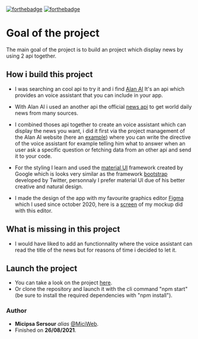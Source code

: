 [![forthebadge](https://forthebadge.com/images/badges/built-with-science.svg)](http://forthebadge.com)
[![forthebadge](https://forthebadge.com/images/badges/for-robots.svg)](http://forthebadge.com)

# Goal of the project
The main goal of the project is to build an project which display news by using 2 api together.

## How i build this project
* I was searching an cool api to try it and i find [Alan AI](https://alan.app/) It's an api which provides an voice assistant that you can include in your app.
* With Alan AI i used an another api the official [news api](https://newsapi.org/) to get world daily news from many sources.

* I combined thoses api together to create an voice assistant which can display the news you want, i did it first via the project management of the Alan AI website (here an [example](https://raw.githubusercontent.com/MiciWeb/react_AI-news-voice-app/master/src/images/alanScreen.png)) where you can write the directive of the voice assistant for example telling him what to answer when an user ask a specific question or fetching data from an other api and send it to your code.

* For the styling I learn and used the [material UI](https://material-ui.com/) framework created by Google which is looks very similar as the framework [bootstrap](https://getbootstrap.com/) developed by Twitter, personnaly I prefer material UI due of his better creative and natural design.

* I made the design of the app with my favourite graphics editor [Figma](https://www.figma.com) which I used since october 2020, here is a [screen](https://raw.githubusercontent.com/MiciWeb/react_AI-news-voice-app/master/src/images/figmaScreen.png) of my mockup did with this editor. 

## What is missing in this project
* I would have liked to add an functionnality where the voice assistant can read the title of the news but for reasons of time i decided to let it.

## Launch the project
* You can take a look on the project [here](https://miciweb.github.io/).
* Or clone the repository and launch it with the cli command "npm start" (be sure to install the required dependencies with "npm install").

### Author
* **Micipsa Sersour** _alias_ [@MiciWeb](https://github.com/MiciWeb).
* Finished on **26/08/2021**.
